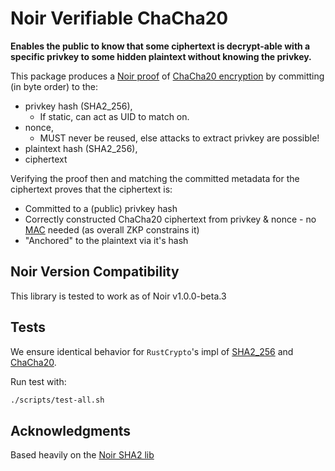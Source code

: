# Noir Verifiable ChaCha20

**Enables the public to know that some ciphertext is decrypt-able with a specific privkey to some hidden plaintext without knowing the privkey.**

This package produces a [Noir proof](https://noir-lang.org/docs/) of [ChaCha20 encryption](https://en.wikipedia.org/wiki/Salsa20#ChaCha_variant) by committing (in byte order) to the:

- privkey hash (SHA2_256),
  - If static, can act as UID to match on.
- nonce,
  - MUST never be reused, else attacks to extract privkey are possible!
- plaintext hash (SHA2_256),
- ciphertext

Verifying the proof then and matching the committed metadata for the ciphertext proves that the ciphertext is:

- Committed to a (public) privkey hash
- Correctly constructed ChaCha20 ciphertext from privkey & nonce - no [MAC](https://en.wikipedia.org/wiki/Message_authentication_code) needed (as overall ZKP constrains it)
- "Anchored" to the plaintext via it's hash

## Noir Version Compatibility

This library is tested to work as of Noir v1.0.0-beta.3

## Tests

We ensure identical behavior for `RustCrypto`'s impl of [SHA2_256](https://github.com/RustCrypto/hashes/tree/master/sha2) and [ChaCha20](https://github.com/RustCrypto/stream-ciphers/tree/master/chacha20).

Run test with:

```bash
./scripts/test-all.sh
```

## Acknowledgments

Based heavily on the [Noir SHA2 lib](https://github.com/noir-lang/sha256/)
